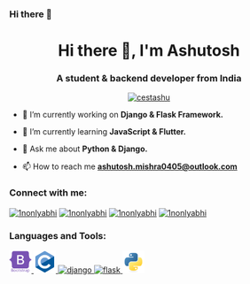 ### Hi there 👋

<!--
**cestashu/cestashu** is a ✨ _special_ ✨ repository because its `README.md` (this file) appears on your GitHub profile.-->

<h1 align="center">Hi there 👋, I'm Ashutosh</h1>
<h3 align="center">A student & backend developer from India</h3>

<p align="center"> <a href="https://twitter.com/cestashu" target="blank"><img src="https://img.shields.io/twitter/follow/cestashu?logo=twitter&style=for-the-badge" alt="cestashu" /></a> </p> 


- 🔭 I’m currently working on **Django & Flask Framework.**

- 🌱 I’m currently learning **JavaScript & Flutter.**

- 💬 Ask me about **Python & Django.**

- 📫 How to reach me **ashutosh.mishra0405@outlook.com**

<h3 align="left">Connect with me:</h3>
<p align="left">
<a href="https://twitter.com/cestashu" target="blank"><img align="center" src="https://cdn.jsdelivr.net/npm/simple-icons@3.0.1/icons/twitter.svg" alt="1nonlyabhi" height="30" width="40" /></a>
<a href="https://linkedin.com/in/cestashu" target="blank"><img align="center" src="https://cdn.jsdelivr.net/npm/simple-icons@3.0.1/icons/linkedin.svg" alt="1nonlyabhi" height="30" width="40" /></a>
<a href="https://fb.com/cestashu" target="blank"><img align="center" src="https://cdn.jsdelivr.net/npm/simple-icons@3.0.1/icons/facebook.svg" alt="1nonlyabhi" height="30" width="40" /></a>
<a href="https://instagram.com/cestashu" target="blank"><img align="center" src="https://cdn.jsdelivr.net/npm/simple-icons@3.0.1/icons/instagram.svg" alt="1nonlyabhi" height="30" width="40" /></a>
</p>

<h3 align="left">Languages and Tools:</h3>
<p align="left"> <a href="https://getbootstrap.com" target="_blank"> <img src="https://raw.githubusercontent.com/devicons/devicon/master/icons/bootstrap/bootstrap-plain-wordmark.svg" alt="bootstrap" width="40" height="40"/> </a> <a href="https://www.cprogramming.com/" target="_blank"> <img src="https://raw.githubusercontent.com/devicons/devicon/master/icons/c/c-original.svg" alt="c" width="40" height="40"/> </a> </a> <a href="https://www.djangoproject.com/" target="_blank"> <img src="https://upload.wikimedia.org/wikipedia/commons/thumb/7/75/Django_logo.svg/390px-Django_logo.svg.png?20101010121142" alt="django" width="40" height="40"/> </a> <a href="https://flask.palletsprojects.com/" target="_blank"> <img src="https://www.vectorlogo.zone/logos/pocoo_flask/pocoo_flask-icon.svg" alt="flask" width="40" height="40"/> </a> <a href="https://www.python.org" target="_blank"> <img src="https://raw.githubusercontent.com/devicons/devicon/master/icons/python/python-original.svg" alt="python" width="40" height="40"/> </a> </p>

